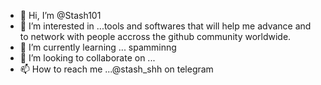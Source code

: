- 👋 Hi, I’m @Stash101
- 👀 I’m interested in ...tools and softwares that will help me advance and to network with people accross the github community worldwide.
- 🌱 I’m currently learning ... spamminng
- 💞️ I’m looking to collaborate on ... 
- 📫 How to reach me ...@stash_shh on telegram

<!---
Stash101/Stash101 is a ✨ special ✨ repository because its `README.md` (this file) appears on your GitHub profile.
You can click the Preview link to take a look at your changes.
--->
